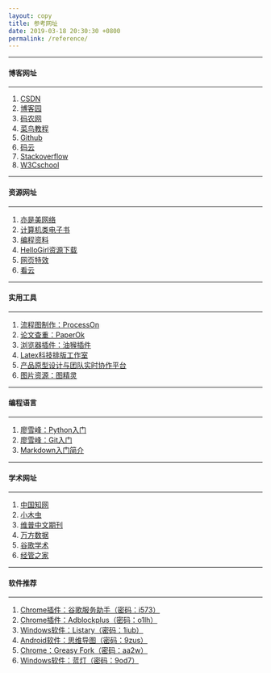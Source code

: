 ```yaml
---
layout: copy
title: 参考网址
date: 2019-03-18 20:30:30 +0800
permalink: /reference/
---
```


<style>
abbr {text-decoration: none;}
</style>

<hr><h4 class="btn btn-info btn-lg">博客网址</h4><hr>
<ol class="rectangle-list">
<li><a href="https://www.csdn.net/" target="_blank">CSDN</a></li>
<li><a href="https://www.cnblogs.com/" target="_blank">博客园</a></li>
<li><a href="http://www.codeceo.com/" target="_blank">码农网</a></li>
<li><a href="http://www.runoob.com/" target="_blank">菜鸟教程</a></li>
<li><a href="https://github.com/" target="_blank">Github</a></li>
<li><a href="https://gitee.com/" target="_blank">码云</a></li>
<li><a href="https://stackoverflow.com/" target="_blank">Stackoverflow</a></li>
<li><a href="https://www.w3cschool.cn/" target="_blank">W3Cschool</a></li>
</ol>

<hr><h4 class="btn btn-primary btn-lg">资源网址</h4><hr>
<ol class="rounded-list">
<li><a href="http://www.yishimei.cn/" target="_blank">亦是美网络</a></li>
<li><a href="https://github.com/fuhmmin/it-ebooks-cn" target="_blank">计算机类电子书</a></li>
<li><a href="https://github.com/FangWW/Document" target="_blank">编程资料</a></li>
<li><a href="https://www.jqhtml.com/down/" target="_blank">HelloGirl资源下载</a></li>
<li><a href="http://www.mobanwang.com/" target="_blank">网页特效</a></li>
<li><a href="https://www.kancloud.cn/explore/" target="_blank">看云</a></li>
</ol>

<hr><h4 class="btn btn-info btn-lg">实用工具</h4><hr>
<ol class="rectangle-list">
<li><a href="https://www.processon.com/" target="_blank">流程图制作：ProcessOn</a></li>
<li><a href="https://www.paperok.com/" target="_blank">论文查重：PaperOk</a></li>
<li><a href="https://greasyfork.org/zh-CN/" target="_blank">浏览器插件：油猴插件</a></li>
<li><a href="http://www.latexstudio.net/" target="_blank">Latex科技排版工作室</a></li>
<li><a href="https://www.xiaopiu.com/" target="_blank">产品原型设计与团队实时协作平台</a></li>
<li><a href="http://616pic.com/" target="_blank">图片资源：图精灵</a></li>
</ol>

<hr><h4 class="btn btn-primary btn-lg">编程语言</h4><hr>
<ol class="rounded-list">
<li><a href="https://www.liaoxuefeng.com/wiki/0014316089557264a6b348958f449949df42a6d3a2e542c000" target="_blank">廖雪峰：Python入门</a></li>
<li><a href="https://www.liaoxuefeng.com/wiki/0013739516305929606dd18361248578c67b8067c8c017b000" target="_blank">廖雪峰：Git入门</a></li>
<li><a href="http://xianbai.me/learn-md/article/about/readme.html" target="_blank">Markdown入门简介</a></li>
</ol>

<hr><h4 class="btn btn-info btn-lg">学术网址</h4><hr>
<ol class="rectangle-list">
<li><a href="http://www.cnki.net/" target="_blank">中国知网</a></li>
<li><a href="http://muchong.com/" target="_blank">小木虫</a></li>
<li><a href="http://lib.cqvip.com/" target="_blank">维普中文期刊</a></li>
<li><a href="http://librarian.wanfangdata.com.cn/" target="_blank">万方数据</a></li>
<li><a href="https://scholar.google.com.hk/" target="_blank">谷歌学术</a></li>
<li><a href="https://bbs.pinggu.org/forum-109-1.html" target="_blank">经管之家</a></li>
</ol>

<hr><h4 class="btn btn-primary btn-lg">软件推荐</h4><hr>
<ol class="rounded-list">
<li><a href="https://pan.baidu.com/s/1lZQDyYAD6eAlycsRUMxBrg" target="_blank">Chrome插件：谷歌服务助手（密码：i573）</a></li>
<li><a href="https://pan.baidu.com/s/1ZExCrjad5wyjNLlBKBFMmQ" target="_blank">Chrome插件：Adblockplus（密码：o1lh）</a></li>
<li><a href="https://pan.baidu.com/s/1fFuogSuxVT3bzEOhRv1IXg" target="_blank">Windows软件：Listary（密码：1iub）</a></li>
<li><a href="https://pan.baidu.com/s/1BzPCsF-uL1ZYs5_N9Zkk0A" target="_blank">Android软件：思维导图（密码：9zus）</a></li>
<li><a href="https://pan.baidu.com/s/1Rv5RUlBIfBVsoWmD4JIgqg" target="_blank">Chrome：Greasy Fork（密码：aa2w）</a></li>
<li><a href="https://pan.baidu.com/s/1Q0K4UItpPsRWwWMXq3KawA" target="_blank">Windows软件：蓝灯（密码：9od7）</a></li>
</ol>

